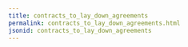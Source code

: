 ```yaml
---
title: contracts_to_lay_down_agreements
permalink: contracts_to_lay_down_agreements.html
jsonid: contracts_to_lay_down_agreements
---
```

